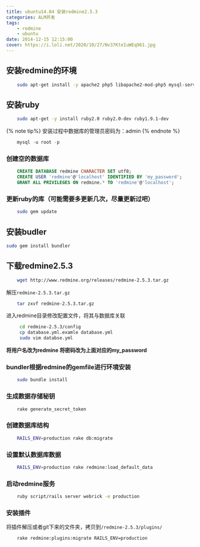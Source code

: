 ```yaml
---
title: ubuntu14.04 安装redmine2.5.3  
categories: ALM开发  
tags: 
	- redmine 
	- ubuntu 
date: 2014-12-15 12:15:00
cover: https://i.loli.net/2020/10/27/Nv37KteIuWEq961.jpg
---
```



## 安装redmine的环境
```bash
	sudo apt-get install -y apache2 php5 libapache2-mod-php5 mysql-server php5-mysql libapache2-mod-perl2 libcurl4-openssl-dev libssl-dev apache2-dev libapr1-dev libaprutil1-dev libmysqlclient-dev libmagickcore-dev libmagickwand-dev curl git-core patch build-essential bison zlib1g-dev libssl-dev libxml2-dev libxml2-dev sqlite3 libsqlite3-dev autotools-dev libxslt1-dev libyaml-0-2 autoconf automake libreadline6-dev libyaml-dev libtool imagemagick apache2-utils vim 
```
## 安装ruby
```bash
	sudo apt-get -y install ruby2.0 ruby2.0-dev ruby1.9.1-dev 
```
{% note tip%}
安装过程中数据库的管理员密码为：admin
{% endnote %}

```sql
	mysql -u root -p
```
### 创建空的数据库
```sql
	CREATE DATABASE redmine CHARACTER SET utf8;
	CREATE USER 'redmine'@'localhost' IDENTIFIED BY 'my_password';
	GRANT ALL PRIVILEGES ON redmine.* TO 'redmine'@'localhost';
```





### 更新ruby的库（可能需要多更新几次，尽量更新过吧）
```bash
	sudo gem update 
```
## 安装budler
```bash
sudo gem install bundler 
```

## 下载redmine2.5.3
```bash
	wget http://www.redmine.org/releases/redmine-2.5.3.tar.gz
```
解压`redmine-2.5.3.tar.gz`
```bash
 	tar zxvf redmine-2.5.3.tar.gz
```
进入redmine目录修改配置文件，将其与数据库关联
```bash
	 cd redmine-2.5.3/config
	 cp database.yml.examle database.yml
	 sudo vim databse.yml
```
**将用户名改为redmine 将密码改为上面对应的my_password**

### bundler根据redmine的gemfile进行环境安装
```bash
	sudo bundle install
```

### 生成数据存储秘钥
```bash
	rake generate_secret_token
```
### 创建数据库结构
```bash
	RAILS_ENV=production rake db:migrate
```
### 设置默认数据库数据
```bash
	RAILS_ENV=production rake redmine:load_default_data
```
### 启动redmine服务
```bash
	ruby script/rails server webrick -e production
```
### 安装插件
将插件解压或者git下来的文件夹，拷贝到`/redmine-2.5.3/plugins/`  
```bash
	rake redmine:plugins:migrate RAILS_ENV=production
```